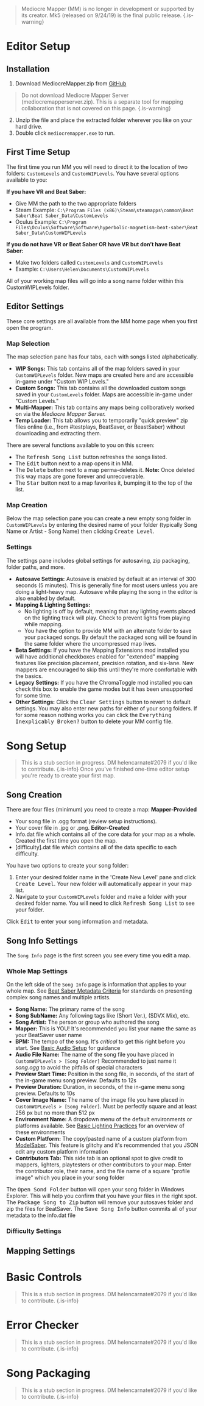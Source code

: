 <!-- TITLE: Mediocre Mapper User Guide -->
<!-- SUBTITLE: Essential information to get up and running using Mediocre Mapper Mk5 -->

> Mediocre Mapper (MM) is no longer in development or supported by its creator. Mk5 (released on 9/24/19) is the final public release.
{.is-warning}
# Editor Setup
## Installation
1. Download MediocreMapper.zip from [GitHub](https://github.com/squeaksies/MediocreMapper/releases/latest) 
> Do not download Mediocre Mapper Server (mediocremapperserver.zip). This is a separate tool for mapping collaboration that is not covered on this page.
{.is-warning}
2. Unzip the file and place the extracted folder wherever you like on your hard drive.
3. Double click `mediocremapper.exe` to run.
## First Time Setup
The first time you run MM you will need to direct it to the location of two folders: `CustomLevels` and `CustomWIPLevels`. You have several options available to you:

**If you have VR and Beat Saber:**
* Give MM the path to the two appropriate folders
* Steam Example: `C:\Program Files (x86)\Steam\steamapps\common\Beat Saber\Beat Saber_Data\CustomLevels`
* Oculus Example: `C:\Program Files\Oculus\Software\Software\hyperbolic-magnetism-beat-saber\Beat Saber_Data\CustomWIPLevels`

**If you do not have VR or Beat Saber OR have VR but don’t have Beat Saber:**
* Make two folders called `CustomLevels` and `CustomWIPLevels`
* Example: `C:\Users\Helen\Documents\CustomWIPLevels`

All of your working map files will go into a song name folder within this CustomWIPLevels folder.

## Editor Settings
These core settings are all available from the MM home page when you first open the program. 
### Map Selection
The map selection pane has four tabs, each with songs listed alphabetically.
* **WIP Songs:** This tab contains all of the map folders saved in your `CustomWIPLevels` folder. New maps are created here and are accessible in-game under "Custom WIP Levels."
* **Custom Songs:** This tab contains all the downloaded custom songs saved in your `CustomLevels` folder. Maps are accessible in-game under "Custom Levels."
* **Multi-Mapper:** This tab contains any maps being collboratively worked on via the *Mediocre Mapper Server.*
* **Temp Loader:** This tab allows you to temporarily "quick preview" zip files online (i.e., from #testplays, BeatSaver, or BeastSaber) without downloading and extracting them.

There are several functions available to you on this screen:
* The <kbd>Refresh Song List</kbd> button refreshes the songs listed.
* The <kbd>Edit</kbd> button next to a map opens it in MM. 
* The <kbd>Delete</kbd> button next to a map perma-deletes it. **Note:** Once deleted this way maps are gone forever and unrecoverable.
* The <kbd>Star</kbd> button next to a map favorites it, bumping it to the top of the list.
### Map Creation
Below the map selection pane you can create a new empty song folder in `CustomWIPLevels` by entering the desired name of your folder (typically Song Name or Artist - Song Name) then clicking <kbd>Create Level</kbd>.
### Settings
The settings pane includes global settings for autosaving, zip packaging, folder paths, and more.
* **Autosave Settings:** Autosave is enabled by default at an interval of 300 seconds (5 minutes). This is generally fine for most users unless you are doing a light-heavy map. Autosave while playing the song in the editor is also enabled by default.
* **Mapping & Lighting Settings:** 
   - No lighting is off by default, meaning that any lighting events placed on the lighting track will play. Check to prevent lights from playing while mapping.
   - You have the option to provide MM with an alternate folder to save your packaged songs. By default the packaged song will be found in the same folder where the uncompressed map lives.
* **Beta Settings:** If you have the Mapping Extensions mod installed you will have additional checkboxes enabled for "extended" mapping features like precision placement, precision rotation, and six-lane. New mappers are encouraged to skip this until they're more comfortable with the basics.
* **Legacy Settings:** If you have the ChromaToggle mod installed you can check this box to enable the game modes but it has been unsupported for some time.
* **Other Settings:** Click the <kbd>Clear Settings</kbd> button to revert to default settings. You may also enter new paths for either of your song folders. If for some reason nothing works you can click the <kbd>Everything Inexplicably Broken?</kbd> button to delete your MM config file.
# Song Setup
> This is a stub section in progress. DM helencarnate#2079 if you'd like to contribute.
{.is-info}
Once you've finished one-time editor setup you're ready to create your first map.
## Song Creation
There are four files (minimum) you need to create a map:
**Mapper-Provided**
* Your song file in .ogg format (review setup instructions).
* Your cover file in .jpg or .png. 
**Editor-Created**
* Info.dat file which contains all of the core data for your map as a whole. Created the first time you open the map.
* [difficulty].dat file which contains all of the data specific to each difficulty.

You have two options to create your song folder:
1. Enter your desired folder name in the 'Create New Level' pane and click <kbd>Create Level</kbd>. Your new folder will automatically appear in your map list.
2. Navigate to your `CustomWIPLevels` folder and make a folder with your desired folder name. You will need to click <kbd>Refresh Song List</kbd> to see your folder.

Click <kbd>Edit</kbd> to enter your song information and metadata.
## Song Info Settings
The `Song Info` page is the first screen you see every time you edit a map.
### Whole Map Settings
On the left side of the `Song Info` page is information that applies to your whole map. See [Beat Saber Metadata Criteria](https://docs.google.com/document/d/1ehotupIYMVlc8x41JldO-24m7Am-oTVYnciF9KCRdNM/edit) for standards on presenting complex song names and multiple artists.
* **Song Name:** The primary name of the song
* **Song SubName:** Any following tags like (Short Ver.), (SDVX Mix), etc.
* **Song Artist:** The person or group who authored the song
* **Mapper:** This is YOU! It's recommended you list your name the same as your BeatSaver user name
* **BPM:** The tempo of the song. It's *critical* to get this right before you start. See [Basic Audio Setup](#) for guidance
* **Audio File Name:** The name of the song file you have placed in `CustomWIPLevels > [Song Folder]` Recommended to just name it *song.ogg* to avoid the pitfalls of special characters
* **Preview Start Time:** Position in the song file, in seconds, of the start of the in-game menu song preview. Defaults to 12s
* **Preview Duration:** Duration, in seconds, of the in-game menu song preview. Defaults to 10s
* **Cover Image Name:** The name of the image file you have placed in `CustomWIPLevels > [Song Folder]`. Must be perfectly square and at least 256 px but no more than 512 px
* **Environment Name:** A dropdown menu of the default environments or platforms available. See [Basic Lighting Practices](#) for an overview of these environments
* **Custom Platform:** The copy/pasted name of a custom platform from [ModelSaber](https://modelsaber.com/Platforms/). This feature is glitchy and it's recommended that you JSON edit any custom platform information
* **Contributors Tab:** This side tab is an optional spot to give credit to mappers, lighters, playtesters or other contributors to your map. Enter the contributor role, their name, and the file name of a square "profile image" which you place in your song folder

The <kbd>Open Sond Folder</kbd> button will open your song folder in Windows Explorer. This will help you confirm that you have your files in the right spot.
The <kbd>Package Song to Zip</kbd> button will remove your autosaves folder and zip the files for BeatSaver.
The <kbd>Save Song Info</kbd> button commits all of your metadata to the info.dat file
### Difficulty Settings

## Mapping Settings
# Basic Controls
> This is a stub section in progress. DM helencarnate#2079 if you'd like to contribute.
{.is-info}
# Error Checker
> This is a stub section in progress. DM helencarnate#2079 if you'd like to contribute.
{.is-info}
# Song Packaging
> This is a stub section in progress. DM helencarnate#2079 if you'd like to contribute.
{.is-info}
